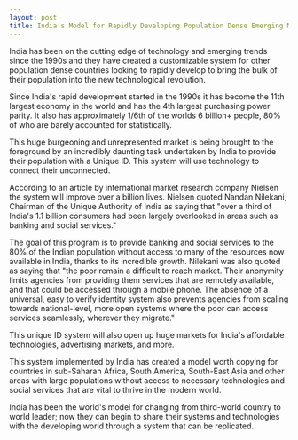 ```yaml
---
layout: post
title: India's Model for Rapidly Developing Population Dense Emerging Markets
---
```

<p>India has been on the cutting edge of technology and emerging trends since the 1990s and they have created a customizable system for other population dense countries looking to rapidly develop to bring the bulk of their population into the new technological revolution. </p>
<p>Since India's rapid development started in the 1990s it has become the 11th largest economy in the world and has the 4th largest purchasing power parity.  It also has approximately 1/6th of the worlds 6 billion+ people, 80% of who are barely accounted for statistically.</p>

<p>This huge burgeoning and unrepresented market is being brought to the foreground by an incredibly daunting task undertaken by India to provide their population with a Unique ID. This system will use technology to connect their unconnected.</p>
<p>According to an article by international market research company Nielsen the system will improve over a billion lives. Nielsen quoted Nandan Nilekani, Chairman of the Unique Authority of India as saying that "over a third of India's 1.1 billion consumers had been largely overlooked in areas such as banking and social services."</p>
<p>The goal of this program is to provide banking and social services to the 80% of the Indian population without access to many of the resources now available in India, thanks to its incredible growth. Nilekani was also quoted as saying that "the poor remain a difficult to reach market. Their anonymity limits agencies from providing them services that are remotely available, and that could be accessed through a mobile phone. The absence of a universal, easy to verify identity system also prevents agencies from scaling towards national-level, more open systems where the poor can access services seamlessly, wherever they migrate."</p>
<p>This unique ID system will also open up huge markets for India's affordable technologies, advertising markets, and more. </p>
<p>This system implemented by India has created a model worth copying for countries in sub-Saharan Africa, South America, South-East Asia and other areas with large populations without access to necessary technologies and social services that are vital to thrive in the modern world. </p>
<p>India has been the world's model for changing from third-world country to world leader; now they can begin to share their systems and technologies with the developing world through a system that can be replicated.</p>
